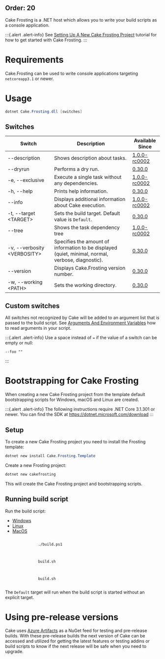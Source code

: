 Order: 20
---

Cake Frosting is a .NET host which allows you to write your build scripts as a console application.

:::{.alert .alert-info}
See [Setting Up A New Cake Frosting Project](/docs/getting-started/setting-up-a-new-frosting-project) tutorial for how to get started with Cake Frosting.
:::

# Requirements

Cake.Frosting can be used to write console applications targeting `netcoreapp3.1` or newer.

# Usage

```powershell
dotnet Cake.Frosting.dll [switches]
```

## Switches

| Switch                            | Description                                                                                        | Available Since |
|-----------------------------------|----------------------------------------------------------------------------------------------------|-----------------|
| --description                     | Shows description about tasks.                                                                     | [1.0.0-rc0002]  |
| --dryrun                          | Performs a dry run.                                                                                | [0.30.0]        |
| -e, --exclusive                   | Execute a single task without any dependencies.                                                    | [1.0.0-rc0002]  |
| -h, --help                        | Prints help information.                                                                           | [0.30.0]        |
| --info                            | Displays additional information about Cake execution.                                              | [1.0.0-rc0002]  |
| -t, --target &lt;TARGET&gt;       | Sets the build target. Default value is `Default`.                                                 | [0.30.0]        |
| --tree                            | Shows the task dependency tree                                                                     | [1.0.0-rc0002]  |
| -v, --verbosity &lt;VERBOSITY&gt; | Specifies the amount of information to be displayed (quiet, minimal, normal, verbose, diagnostic). | [0.30.0]        |
| --version                         | Displays Cake.Frosting version number.                                                             | [0.30.0]        |
| -w, --working &lt;PATH&gt;        | Sets the working directory.                                                                        | [0.30.0]        |

[0.30.0]: https://github.com/cake-build/cake/releases/tag/v0.30.0
[1.0.0-rc0002]: https://github.com/cake-build/cake/releases/tag/v1.0.0-rc0002

## Custom switches

All switches not recognized by Cake will be added to an argument list that is passed to the build script.
See [Arguments And Environment Variables](../../writing-builds/args-and-environment-vars#arguments) how to read arguments in your script.

:::{.alert .alert-info}
Use a space instead of `=` if the value of a switch can be empty or null:

```
--foo ""
```
:::

# Bootstrapping for Cake Frosting

When creating a new Cake Frosting project from the template default bootstrapping scripts for Windows, macOS and Linux are created.

:::{.alert .alert-info}
The following instructions require .NET Core 3.1.301 or newer.
You can find the SDK at https://dotnet.microsoft.com/download
:::

## Setup

To create a new Cake Frosting project you need to install the Frosting template:

```powershell
dotnet new install Cake.Frosting.Template
```

Create a new Frosting project:

```powershell
dotnet new cakefrosting
```

This will create the Cake Frosting project and bootstrapping scripts.

## Running build script

Run the build script:

<ul class="nav nav-tabs">
    <li class="active"><a data-toggle="tab" href="#windows">Windows</a></li>
    <li><a data-toggle="tab" href="#linux">Linux</a></li>
    <li><a data-toggle="tab" href="#macos">MacOS</a></li>
</ul>

<div class="tab-content">
    <div id="windows" class="tab-pane fade in active">
        <p>
            <code class="language-powershell hljs">
               ./build.ps1
            </code>
        </p>
    </div>
    <div id="linux" class="tab-pane fade">
        <p>
            <code class="language-bash hljs">
               build.sh
            </code>
        </p>
    </div>
    <div id="macos" class="tab-pane fade">
        <p>
            <code class="language-bash hljs">
               build.sh
            </code>
        </p>
    </div>
</div>

The `Default` target will run when the build script is started without an explicit target.

# Using pre-release versions

Cake uses [Azure Artifacts](https://dev.azure.com/cake-build/Cake/_packaging?_a=package&feed=cake&package=Cake.Frosting&protocolType=NuGet) as a NuGet feed for testing and pre-release builds.
With these pre-release builds the next version of Cake can be accessed and utilized for getting the latest features or testing addins or build scripts to know if the next release will be safe when you need to upgrade.
